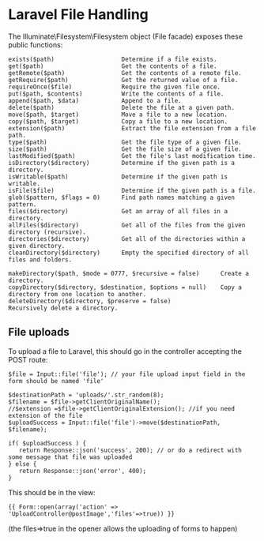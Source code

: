 Laravel File Handling
=============================

The Illuminate\Filesystem\Filesystem object (File facade) exposes these public functions:

    exists($path)                   Determine if a file exists.
    get($path)                      Get the contents of a file.
    getRemote($path)                Get the contents of a remote file.
    getRequire($path)               Get the returned value of a file.
    requireOnce($file)              Require the given file once.
    put($path, $contents)           Write the contents of a file.
    append($path, $data)            Append to a file.
    delete($path)                   Delete the file at a given path.
    move($path, $target)            Move a file to a new location.
    copy($path, $target)            Copy a file to a new location.
    extension($path)                Extract the file extension from a file path.
    type($path)                     Get the file type of a given file.
    size($path)                     Get the file size of a given file.
    lastModified($path)             Get the file's last modification time.
    isDirectory($directory)         Determine if the given path is a directory.
    isWritable($path)               Determine if the given path is writable.
    isFile($file)                   Determine if the given path is a file.
    glob($pattern, $flags = 0)      Find path names matching a given pattern.
    files($directory)               Get an array of all files in a directory.
    allFiles($directory)            Get all of the files from the given directory (recursive).
    directories($directory)         Get all of the directories within a given directory.
    cleanDirectory($directory)      Empty the specified directory of all files and folders.

    makeDirectory($path, $mode = 0777, $recursive = false)      Create a directory.
    copyDirectory($directory, $destination, $options = null)    Copy a directory from one location to another.
    deleteDirectory($directory, $preserve = false)              Recursively delete a directory.


File uploads
--------------

To upload a file to Laravel, this should go in the controller accepting the POST route: 

    $file = Input::file('file'); // your file upload input field in the form should be named 'file'

    $destinationPath = 'uploads/'.str_random(8);
    $filename = $file->getClientOriginalName();
    //$extension =$file->getClientOriginalExtension(); //if you need extension of the file
    $uploadSuccess = Input::file('file')->move($destinationPath, $filename);
     
    if( $uploadSuccess ) {
       return Response::json('success', 200); // or do a redirect with some message that file was uploaded
    } else {
       return Response::json('error', 400);
    }

This should be in the view:

    {{ Form::open(array('action' => 'UploadController@postImage','files'=>true)) }}

(the files=>true in the opener allows the uploading of forms to happen)

